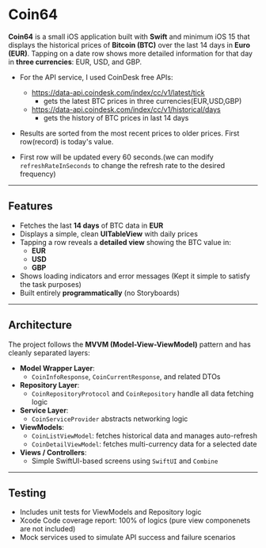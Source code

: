 # Coin64

**Coin64** is a small iOS application built with **Swift** and minimum iOS 15 that displays the historical prices of **Bitcoin (BTC)** over the last 14 days in **Euro (EUR)**. Tapping on a date row shows more detailed information for that day in **three currencies**: EUR, USD, and GBP.

- For the API service, I used CoinDesk free APIs:
  - https://data-api.coindesk.com/index/cc/v1/latest/tick
    - gets the latest BTC prices in three currencies(EUR,USD,GBP)
  - https://data-api.coindesk.com/index/cc/v1/historical/days
    - gets the history of BTC prices in last 14 days

- Results are sorted from the most recent prices to older prices. First row(record) is today's value.

- First row will be updated every 60 seconds.(we can modify `refreshRateInSeconds` to change the refresh rate to the desired frequency) 

---

## Features

- Fetches the last **14 days** of BTC data in **EUR**
- Displays a simple, clean **UITableView** with daily prices
- Tapping a row reveals a **detailed view** showing the BTC value in:
  - **EUR**
  - **USD**
  - **GBP**
- Shows loading indicators and error messages (Kept it simple to satisfy the task purposes)
- Built entirely **programmatically** (no Storyboards)

---

## Architecture

The project follows the **MVVM (Model-View-ViewModel)** pattern and has cleanly separated layers:

- **Model Wrapper Layer**: 
  - `CoinInfoResponse`, `CoinCurrentResponse`, and related DTOs
- **Repository Layer**:
  - `CoinRepositoryProtocol` and `CoinRepository` handle all data fetching logic
- **Service Layer**:
  - `CoinServiceProvider` abstracts networking logic
- **ViewModels**:
  - `CoinListViewModel`: fetches historical data and manages auto-refresh
  - `CoinDetailViewModel`: fetches multi-currency data for a selected date
- **Views / Controllers**:
  - Simple SwiftUI-based screens using `SwiftUI` and `Combine`

---

## Testing

- Includes unit tests for ViewModels and Repository logic
- Xcode Code coverage report: 100% of logics (pure view componenets are not included)
- Mock services used to simulate API success and failure scenarios


